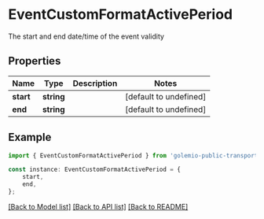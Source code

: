 # EventCustomFormatActivePeriod

The start and end date/time of the event validity

## Properties

Name | Type | Description | Notes
------------ | ------------- | ------------- | -------------
**start** | **string** |  | [default to undefined]
**end** | **string** |  | [default to undefined]

## Example

```typescript
import { EventCustomFormatActivePeriod } from 'golemio-public-transport-api';

const instance: EventCustomFormatActivePeriod = {
    start,
    end,
};
```

[[Back to Model list]](../README.md#documentation-for-models) [[Back to API list]](../README.md#documentation-for-api-endpoints) [[Back to README]](../README.md)
